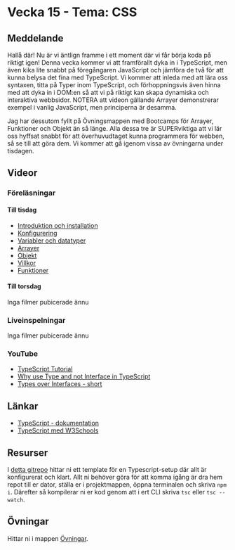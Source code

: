 # Vecka 15 - Tema: CSS

## Meddelande
Hallå där! Nu är vi äntlign framme i ett moment där vi får börja koda på riktigt igen! Denna vecka kommer vi att framförallt dyka in i TypeScript, men även kika lite snabbt på föregångaren JavaScript och jämföra de två för att kunna belysa det fina med TypeScript. Vi kommer att inleda med att lära oss syntaxen, titta på Typer inom TypeScript, och förhoppningsvis även hinna med att dyka in i DOM:en så att vi på riktigt kan skapa dynamiska och interaktiva webbsidor. NOTERA att videon gällande Arrayer demonstrerar exempel i vanlig JavaScript, men principerna är desamma. 

Jag har dessutom fyllt på Övningsmappen med Bootcamps för Arrayer, Funktioner och Objekt än så länge. Alla dessa tre är SUPERviktiga att vi lär oss hyffsat snabbt för att överhuvudtaget kunna programmera för webben, så se till att göra dem. Vi kommer att gå igenom vissa av övningarna under tisdagen.

## Videor

### Föreläsningar 

#### Till tisdag
- [Introduktion och installation](https://vimeo.com/777906914/f9fc0538d7?share=copy)
- [Konfigurering](https://vimeo.com/777907090/f9f008f064?share=copy)
- [Variabler och datatyper](https://vimeo.com/914395037/9adc69fd1b?share=copy)
- [Arrayer](https://vimeo.com/760941992/790a734d24)
- [Objekt](https://vimeo.com/918453890/7f7bbab1be?share=copy)
- [Villkor](https://vimeo.com/914799363/6303f6a794?share=copy)
- [Funktioner](https://vimeo.com/916654005/37d6ce2816?share=copy)

#### Till torsdag
Inga filmer pubicerade ännu

### Liveinspelningar
Inga filmer pubicerade ännu

### YouTube
- [TypeScript Tutorial](https://www.youtube.com/watch?v=BCg4U1FzODs)
- [Why use Type and not Interface in TypeScript](https://www.youtube.com/watch?v=Idf0zh9f3qQ)
- [Types over Interfaces - short](https://www.youtube.com/shorts/jJGzYdS4ZfY)

## Länkar 
- [TypeScript - dokumentation](https://www.typescriptlang.org/docs/)
- [TypeScript med W3Schools](https://www.w3schools.com/typescript/typescript_intro.php)

## Resurser
I [detta gitrepo](https://github.com/MU23FRONTEND/typescript_template) hittar ni ett template för en Typescript-setup där allt är konfigurerat och klart. Allt ni behöver göra för att komma igång är dra hem repot till er dator, ställa er i projektmappen, öppna terminalen och skriva ```npm i```. Därefter så kompilerar ni er kod genom att i ert CLI skriva ```tsc``` eller ```tsc --watch```.
 
## Övningar
Hittar ni i mappen [Övningar](./Övningar/).
